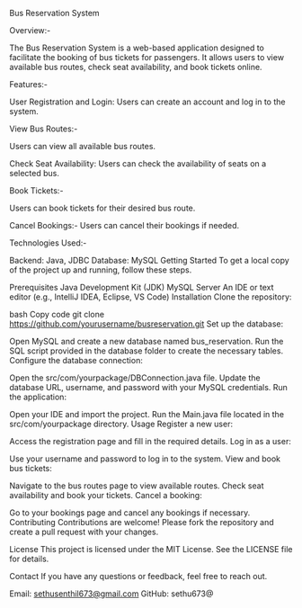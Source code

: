 

Bus Reservation System

Overview:-

The Bus Reservation System is a web-based application designed to facilitate the booking of bus tickets for passengers. It allows users to view available bus routes, check seat availability, and book tickets online.

Features:-

User Registration and Login: Users can create an account and log in to the system.

View Bus Routes:-

Users can view all available bus routes.

Check Seat Availability: Users can check the availability of seats on a selected bus.

Book Tickets:-

Users can book tickets for their desired bus route.

Cancel Bookings:-
Users can cancel their bookings if needed.

Technologies Used:-

Backend: Java, JDBC
Database: MySQL
Getting Started
To get a local copy of the project up and running, follow these steps.

Prerequisites
Java Development Kit (JDK)
MySQL Server
An IDE or text editor (e.g., IntelliJ IDEA, Eclipse, VS Code)
Installation
Clone the repository:

bash
Copy code
git clone https://github.com/yourusername/busreservation.git
Set up the database:

Open MySQL and create a new database named bus_reservation.
Run the SQL script provided in the database folder to create the necessary tables.
Configure the database connection:

Open the src/com/yourpackage/DBConnection.java file.
Update the database URL, username, and password with your MySQL credentials.
Run the application:

Open your IDE and import the project.
Run the Main.java file located in the src/com/yourpackage directory.
Usage
Register a new user:

Access the registration page and fill in the required details.
Log in as a user:

Use your username and password to log in to the system.
View and book bus tickets:

Navigate to the bus routes page to view available routes.
Check seat availability and book your tickets.
Cancel a booking:

Go to your bookings page and cancel any bookings if necessary.
Contributing
Contributions are welcome! Please fork the repository and create a pull request with your changes.

License
This project is licensed under the MIT License. See the LICENSE file for details.

Contact
If you have any questions or feedback, feel free to reach out.

Email: sethusenthil673@gmail.com
GitHub: sethu673@
